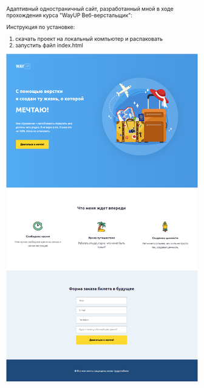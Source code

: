 Адаптивный одностраничный сайт, разработанный мной в ходе прохождения курса "WayUP Веб-верстальщик":

Инструкция по установке:
1) скачать проект на локальный компьютер и распаковать
2) запустить файл index.html

![alt text](screenshots/wayUP1.png)
![alt text](screenshots/wayUP2.png)
